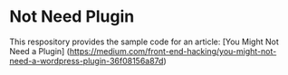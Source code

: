 # Not Need Plugin

This respository provides the sample code for an article:
[You Might Not Need a Plugin]
(https://medium.com/front-end-hacking/you-might-not-need-a-wordpress-plugin-36f08156a87d)
